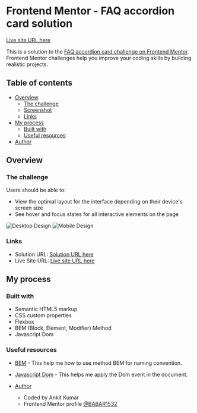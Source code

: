 
# Frontend Mentor - FAQ accordion card solution
[Live site URL here](https://babar1532.github.io/FAQ-ACCORDION-CARD/)

This is a solution to the [FAQ accordion card challenge on Frontend Mentor](https://www.frontendmentor.io/challenges/results-summary-component-CE_K6s0maV). Frontend Mentor challenges help you improve your coding skills by building realistic projects.

## Table of contents

- [Overview](#overview)
  - [The challenge](#the-challenge)
  - [Screenshot](#screenshot)
  - [Links](#links)
- [My process](#my-process)
  - [Built with](#built-with)
  - [Useful resources](#useful-resources)
- [Author](#author)

## Overview
### The challenge

Users should be able to:

- View the optimal layout for the interface depending on their device's screen size
- See hover and focus states for all interactive elements on the page

![Desktop Design](./screenshot/desktop-design.png)
![Mobile Design](./screenshot/mobile-design.png)

 
### Links

- Solution URL: [Solution URL here](https://github.com/BABAR1532/FAQ-ACCORDION-CARD)
- Live Site URL: [Live site URL here](https://babar1532.github.io/FAQ-ACCORDION-CARD/)


## My process

### Built with

- Semantic HTML5 markup
- CSS custom properties
- Flexbox
- BEM (Block, Element, Modifier) Method
- Javascript Dom

### Useful resources
- [BEM](https://getbem.com/naming/) - This help me how to use method BEM for naming convention.
- [Javascript Dom](https://getbem.com/naming/) -  This helps me apply the Dom event in the document. 

- [Author](#author)
  - Coded by Ankit Kumar
  - Frontend Mentor profile  [@BABAR1532](https://www.frontendmentor.io/profile/BABAR1532)